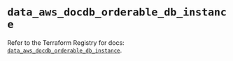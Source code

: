 # `data_aws_docdb_orderable_db_instance`

Refer to the Terraform Registry for docs: [`data_aws_docdb_orderable_db_instance`](https://registry.terraform.io/providers/hashicorp/aws/6.13.0/docs/data-sources/docdb_orderable_db_instance).
